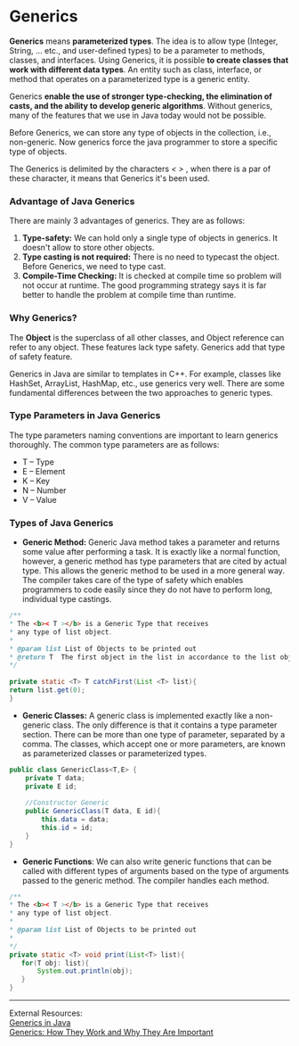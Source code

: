 # Generics


**Generics** means **parameterized types**. The idea is to allow type (Integer, String, … etc., and user-defined types) to be a parameter to methods, classes, and interfaces. Using Generics, it is possible **to create classes that work with different data types**. An entity such as class, interface, or method that operates on a parameterized type is a generic entity.

Generics **enable the use of stronger type-checking, the elimination of casts, and the ability to develop generic algorithms**. Without generics, many of the features that we use in Java today would not be possible.

Before Generics, we can store any type of objects in the collection, i.e., non-generic. Now generics force the java programmer to store a specific type of objects.

The Generics is delimited by the characters _< >_ , when there is a par of these character, it means that Generics it's been used.

### Advantage of Java Generics

There are mainly 3 advantages of generics. They are as follows:

1. **Type-safety:** We can hold only a single type of objects in generics. It doesn't allow to store other objects.
2. **Type casting is not required:** There is no need to typecast the object. Before Generics, we need to type cast.
3. **Compile-Time Checking:** It is checked at compile time so problem will not occur at runtime. The good programming strategy says it is far better to handle the problem at compile time than runtime.

### Why Generics?

The **Object** is the superclass of all other classes, and Object reference can refer to any object. These features lack type safety. Generics add that type of safety feature.

Generics in Java are similar to templates in C++. For example, classes like HashSet, ArrayList, HashMap, etc., use generics very well. There are some fundamental differences between the two approaches to generic types. 

### Type Parameters in Java Generics

The type parameters naming conventions are important to learn generics thoroughly. The common type parameters are as follows:

- T – Type
- E – Element
- K – Key
- N – Number
- V – Value

### Types of Java Generics

- **Generic Method:** Generic Java method takes a parameter and returns some value after performing a task. It is exactly like a normal function, however, a generic method has type parameters that are cited by actual type. This allows the generic method to be used in a more general way. The compiler takes care of the type of safety which enables programmers to code easily since they do not have to perform long, individual type castings.

 ``` java
/**  
* The <b>< T ></b> is a Generic Type that receives  
* any type of list object.  
*  
* @param list List of Objects to be printed out  
* @return T  The first object in the list in accordance to the list object type received.  
*/  
  
private static <T> T catchFirst(List <T> list){  
return list.get(0);    
}
```

- **Generic Classes:** A generic class is implemented exactly like a non-generic class. The only difference is that it contains a type parameter section. There can be more than one type of parameter, separated by a comma. The classes, which accept one or more parameters, ​are known as parameterized classes or parameterized types.
``` java
public class GenericClass<T,E> {  
	private T data;  
	private E id;  
  
	//Constructor Generic  
	public GenericClass(T data, E id){  
		this.data = data;  
		this.id = id;  
	}
}
```


-  **Generic Functions**: We can also write generic functions that can be called with different types of arguments based on the type of arguments passed to the generic method. The compiler handles each method.
 ``` java
 /**  
* The <b>< T ></b> is a Generic Type that receives  
* any type of list object.  
*  
* @param list List of Objects to be printed out  
*  
*/
private static <T> void print(List<T> list){  
	for(T obj: list){  
		System.out.println(obj);  
	}  
}
```



----
External Resources:<br>
[Generics in Java](https://www.geeksforgeeks.org/generics-in-java/)<br>
[Generics: How They Work and Why They Are Important](https://www.oracle.com/technical-resources/articles/java/juneau-generics.html#:~:text=Generics%20enable%20the%20use%20of,today%20would%20not%20be%20possible.)